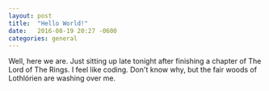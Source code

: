 ```yaml
---
layout: post
title:  "Hello World!"
date:   2016-08-19 20:27 -0600
categories: general
---
```

Well, here we are. Just sitting up late tonight after finishing a chapter of The Lord of The Rings. I feel like coding. Don't know why, but the fair woods of Lothlórien are washing over me.